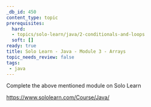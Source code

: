 ```yaml
---
_db_id: 450
content_type: topic
prerequisites:
  hard:
  - topics/solo-learn/java/2-conditionals-and-loops
  soft: []
ready: true
title: Solo Learn - Java - Module 3 - Arrays
topic_needs_review: false
tags:
 - java
---
```


Complete the above mentioned module on Solo Learn

https://www.sololearn.com/Course/Java/